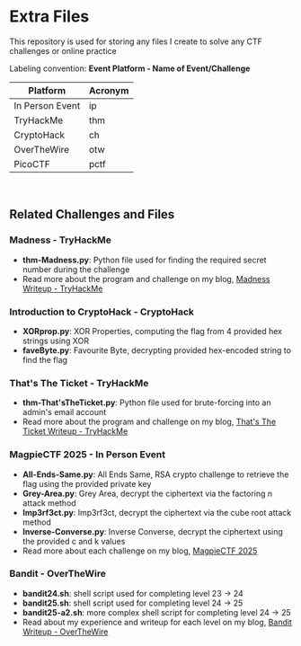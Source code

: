 # Extra Files

This repository is used for storing any files I create to solve any CTF challenges or online practice

Labeling convention: **Event Platform - Name of Event/Challenge**

| Platform               | Acronym |
|------------------------|---------|
| In Person Event        | ip      |
| TryHackMe              | thm     |
| CryptoHack             | ch      |
| OverTheWire            | otw     |
| PicoCTF                | pctf    |

<br>

## Related Challenges and Files
### Madness - TryHackMe
- **thm-Madness.py**: Python file used for finding the required secret number during the challenge
- Read more about the program and challenge on my blog, [Madness Writeup - TryHackMe](https://cdenton1.github.io/2024/12/26/Madness-Writeup-TryHackMe.html)
### Introduction to CryptoHack - CryptoHack
- **XORprop.py**: XOR Properties, computing the flag from 4 provided hex strings using XOR
- **faveByte.py**: Favourite Byte, decrypting provided hex-encoded string to find the flag
### That's The Ticket - TryHackMe
- **thm-That'sTheTicket.py**: Python file used for brute-forcing into an admin's email account
- Read more about the program and challenge on my blog, [That's The Ticket Writeup - TryHackMe](https://cdenton1.github.io/2025/01/01/That's-The-Ticket-Writeup-TryHackMe.html)
### MagpieCTF 2025 - In Person Event
- **All-Ends-Same.py**: All Ends Same, RSA crypto challenge to retrieve the flag using the provided private key
- **Grey-Area.py**: Grey Area, decrypt the ciphertext via the factoring n attack method
- **Imp3rf3ct.py**: Imp3rf3ct, decrypt the ciphertext via the cube root attack method
- **Inverse-Converse.py**: Inverse Converse, decrypt the ciphertext using the provided c and k values
- Read more about each challenge on my blog, [MagpieCTF 2025](https://cdenton1.github.io/2025/02/28/MagpieCTF-25.html)
### Bandit - OverTheWire
- **bandit24.sh**: shell script used for completing level 23 -> 24
- **bandit25.sh**: shell script used for completing level 24 -> 25
- **bandit25-a2.sh**: more complex shell script for completing level 24 -> 25
- Read about my experience and writeup for each level on my blog, [Bandit Writeup - OverTheWire](https://cdenton1.github.io/2025/05/19/Bandit-Writeup-OverTheWire.html)
